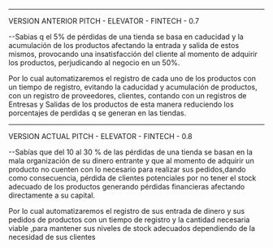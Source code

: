_______________________________________________________________
VERSION ANTERIOR PITCH - ELEVATOR - FINTECH - 0.7

--Sabias q el 5% de pérdidas de una tienda se basa en caducidad y la acumulación de los productos afectando la entrada y salida de estos mismos, provocando una insatisfacción del cliente al momento de adquirir los productos, perjudicando al negocio en un 50%. 

Por lo cual automatizaremos el registro de cada uno de los productos con un tiempo de registro, evitando la caducidad y acumulación de productos, con un registro de proveedores, clientes, contando con un registros de Entresas y Salidas de los productos de esta manera reduciendo los porcentajes de perdidas q se generan en las tiendas.
________________________________________________________________
VERSION ACTUAL PITCH - ELEVATOR - FINTECH - 0.8

--Sabías que del 10 al 30 % de las pérdidas de una tienda se basan en la mala organización de su dinero entrante y que al momento de adquirir un producto no cuenten con lo necesario para realizar sus pedidos,dando como consecuencia, pérdida de clientes potenciales por no tener el stock adecuado de los productos generando pérdidas financieras afectando directamente a su capital.

Por lo cual automatizaremos el registro de sus entrada de dinero y sus pedidos de productos con un tiempo de registro y la cantidad necesaria viable ,para mantener sus niveles de stock adecuados dependiendo de la necesidad de sus clientes




